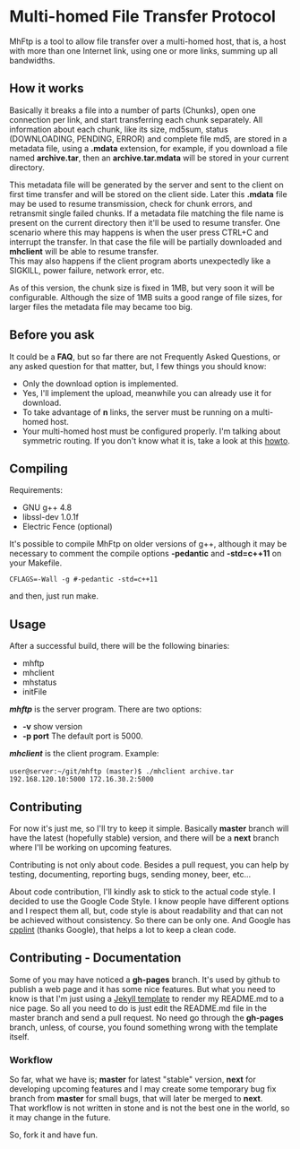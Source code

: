 # Multi-homed File Transfer Protocol #

MhFtp is a tool to allow file transfer over a multi-homed host, that is, a host with more than one Internet link, using one or more links, summing up all bandwidths.

## How it works ##
Basically it breaks a file into a number of parts (Chunks), open one connection per link, and start transferring each chunk separately. All information about each chunk, like its size, md5sum, status (DOWNLOADING, PENDING, ERROR) and complete file md5, are stored in a metadata file, using a **.mdata** extension, for example, if you download a file named **archive.tar**, then an **archive.tar.mdata** will be stored in your current directory.

This metadata file will be generated by the server and sent to the client on first time transfer and will be stored on the client side. Later this **.mdata** file may be used to resume transmission, check for chunk errors, and retransmit single  failed chunks.
If a metadata file matching the file name is present on the current directory then
it'll be used to resume transfer. One scenario where this may happens is when the
user press CTRL+C and interrupt the transfer. In that case the file will be partially
downloaded and **mhclient** will be able to resume transfer.
<br>This may also happens if the client program aborts unexpectedly like a SIGKILL,
 power failure, network error, etc.


As of this version, the chunk size is fixed in 1MB, but very soon it will be configurable. Although the size of 1MB suits a good range of file sizes, for larger files the metadata file may became too big.

## Before you ask ##
It could be a **FAQ**, but so far there are not Frequently Asked Questions, or any asked question for that matter, but, I few things you should know:

* Only the download option is implemented.
* Yes, I'll implement the upload, meanwhile you can already use it for download.
* To take advantage of **n** links, the server must be running on a multi-homed host.
* Your multi-homed host must be configured properly. I'm talking about symmetric routing. If you don't know what it is, take a look at this [howto](http://www.microhowto.info/howto/ensure_symmetric_routing_on_a_server_with_multiple_default_gateways.html).

## Compiling ##

Requirements:

* GNU g++ 4.8
* libssl-dev 1.0.1f
* Electric Fence (optional)

It's possible to compile MhFtp on older versions of g++, although it may be necessary to comment the compile options **-pedantic** and **-std=c++11** on your Makefile.

``CFLAGS=-Wall -g #-pedantic -std=c++11``

and then, just run make.

## Usage ##
After a successful build, there will be the following binaries:

* mhftp
* mhclient
* mhstatus
* initFile

***mhftp*** is the server program. There are two options:
* **-v** show version
* **-p port** The default port is 5000.

***mhclient*** is the client program. Example:
<br><br>
`
user@server:~/git/mhftp (master)$ ./mhclient archive.tar 192.168.120.10:5000 172.16.30.2:5000
`


## Contributing ##
For now it's just me, so I'll try to keep it simple. Basically **master** branch
will have the latest (hopefully stable) version, and there will be a
 **next** branch where I'll be working on upcoming features.

Contributing is not only about code. Besides a pull request, you can help by testing,
documenting, reporting bugs, sending money, beer, etc...

About code contribution, I'll kindly ask to stick to the actual code style. I decided to use the Google Code Style. I know people have different options and I respect them all, but, code style is about readability and that can not be achieved without consistency. So there can be only one. And Google has [cpplint](https://github.com/google/styleguide/tree/gh-pages/cpplint) (thanks Google), that helps a lot to keep a clean code.

## Contributing - Documentation ##
Some of you may have noticed a **gh-pages** branch. It's used by github to publish a web page and it has some nice features. But what you need to know is that I'm just using a [Jekyll template](http://jekyllrb.com/) to render my README.md to a nice page. So all you need to do is just edit the README.md file in the master branch and send a pull request. No need go through the **gh-pages** branch, unless, of course, you found something wrong with the template itself.

### Workflow ###
So far, what we have is; **master** for latest "stable" version, **next** for
developing upcoming features and I may create some temporary bug fix branch from **master** for small bugs, that will later be merged to **next**.<br>
 That workflow is not written in stone and is not the best one in the world, so
 it may change in the future.




So, fork it and have fun.
